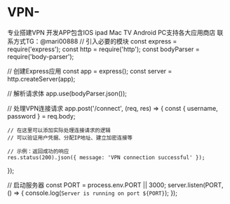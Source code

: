 # VPN-
专业搭建VPN 开发APP包含IOS  ipad Mac TV  Android  PC支持各大应用商店 联系方式TG：@mari00888
// 引入必要的模块
const express = require('express');
const http = require('http');
const bodyParser = require('body-parser');

// 创建Express应用
const app = express();
const server = http.createServer(app);

// 解析请求体
app.use(bodyParser.json());

// 处理VPN连接请求
app.post('/connect', (req, res) => {
    const { username, password } = req.body;

    // 在这里可以添加实际处理连接请求的逻辑
    // 可以验证用户凭据、分配IP地址、建立加密连接等

    // 示例：返回成功的响应
    res.status(200).json({ message: 'VPN connection successful' });
});

// 启动服务器
const PORT = process.env.PORT || 3000;
server.listen(PORT, () => {
    console.log(`Server is running on port ${PORT}`);
});

